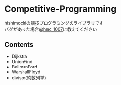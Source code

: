 # Competitive-Programming

hishimochiの競技プログラミングのライブラリです<br>
バグがあった場合[@hmc_1007](https://twitter.com/hmc_1007)に教えてください

## Contents
- Dijkstra
- UnionFind
- BellmanFord
- WarshallFloyd
- divisor(約数列挙)